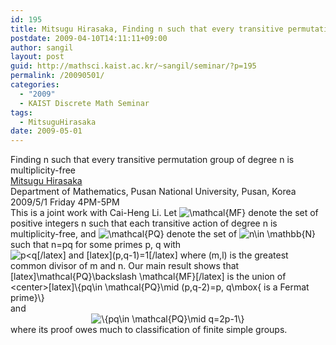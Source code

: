 ```yaml
---
id: 195
title: Mitsugu Hirasaka, Finding n such that every transitive permutation group of degree n is multiplicity-free
postdate: 2009-04-10T14:11:11+09:00
author: sangil
layout: post
guid: http://mathsci.kaist.ac.kr/~sangil/seminar/?p=195
permalink: /20090501/
categories:
  - "2009"
  - KAIST Discrete Math Seminar
tags:
  - MitsuguHirasaka
date: 2009-05-01
---
```

<div class="talk">
  Finding n such that every transitive permutation group of degree n is multiplicity-free
</div>

<div class="speaker">
  <a href="http://math.pusan.ac.kr/3000/3000.asp?intno=36">Mitsugu Hirasaka</a><br /> Department of Mathematics, Pusan National University, Pusan, Korea</a>
</div>

<div class="date">
  2009/5/1 Friday 4PM-5PM
</div>

<div class="abstract">
  This is a joint work with Cai-Heng Li. Let <img src='http://s0.wp.com/latex.php?latex=%5Cmathcal%7BMF%7D&#038;bg=ffffff&#038;fg=000000&#038;s=0' alt='\mathcal{MF}' title='\mathcal{MF}' class='latex' /> denote the set of positive integers n such that each transitive action of degree n is multiplicity-free, and <img src='http://s0.wp.com/latex.php?latex=%5Cmathcal%7BPQ%7D&#038;bg=ffffff&#038;fg=000000&#038;s=0' alt='\mathcal{PQ}' title='\mathcal{PQ}' class='latex' /> denote the set of <img src='http://s0.wp.com/latex.php?latex=n%5Cin+%5Cmathbb%7BN%7D&#038;bg=ffffff&#038;fg=000000&#038;s=0' alt='n\in \mathbb{N}' title='n\in \mathbb{N}' class='latex' /> such that n=pq for some primes p, q with <img src='http://s0.wp.com/latex.php?latex=p%3Cq%26%2391%3B%2Flatex%26%2393%3B+and+%26%2391%3Blatex%26%2393%3B%28p%2Cq-1%29%3D1%26%2391%3B%2Flatex%26%2393%3B+where+%28m%2Cl%29+is+the+greatest+common+divisor+of+m+and+n.+Our+main+result+shows+that+%26%2391%3Blatex%26%2393%3B%5Cmathcal%7BPQ%7D%5Cbackslash+%5Cmathcal%7BMF%7D%26%2391%3B%2Flatex%26%2393%3B+is+the+union+of+%3Ccenter%3E%5Blatex%5D%5C%7Bpq%5Cin+%5Cmathcal%7BPQ%7D%5Cmid+%28p%2Cq-2%29%3Dp%2C+q%5Cmbox%7B+is+a+Fermat+prime%7D%5C%7D&#038;bg=ffffff&#038;fg=000000&#038;s=0' alt='p<q&#091;/latex&#093; and &#091;latex&#093;(p,q-1)=1&#091;/latex&#093; where (m,l) is the greatest common divisor of m and n. Our main result shows that &#091;latex&#093;\mathcal{PQ}\backslash \mathcal{MF}&#091;/latex&#093; is the union of <center>[latex]\{pq\in \mathcal{PQ}\mid (p,q-2)=p, q\mbox{ is a Fermat prime}\}' title='p<q&#091;/latex&#093; and &#091;latex&#093;(p,q-1)=1&#091;/latex&#093; where (m,l) is the greatest common divisor of m and n. Our main result shows that &#091;latex&#093;\mathcal{PQ}\backslash \mathcal{MF}&#091;/latex&#093; is the union of <center>[latex]\{pq\in \mathcal{PQ}\mid (p,q-2)=p, q\mbox{ is a Fermat prime}\}' class='latex' /></center> and 
  
  <center>
    <img src='http://s0.wp.com/latex.php?latex=%5C%7Bpq%5Cin+%5Cmathcal%7BPQ%7D%5Cmid+q%3D2p-1%5C%7D&#038;bg=ffffff&#038;fg=000000&#038;s=0' alt='\{pq\in \mathcal{PQ}\mid q=2p-1\}' title='\{pq\in \mathcal{PQ}\mid q=2p-1\}' class='latex' />
  </center> where its proof owes much to classification of finite simple groups.
</div>